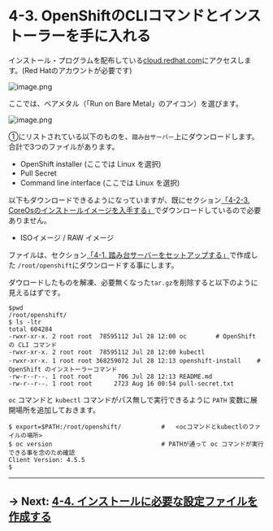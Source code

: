 # 4-3. OpenShiftのCLIコマンドとインストーラーを手に入れる

インストール・プログラムを配布している[cloud.redhat.com](https://cloud.redhat.com/openshift/install)にアクセスします。(Red Hatのアカウントが必要です)

![image.png](https://qiita-image-store.s3.ap-northeast-1.amazonaws.com/0/99425/09d9115d-d92a-78de-db94-52c6b169c0d3.png)


ここでは、ベアメタル（「Run on Bare Metal」のアイコン）を選びます。

![image.png](https://qiita-image-store.s3.ap-northeast-1.amazonaws.com/0/99425/60146d97-09cf-ffd7-9a64-06ec32f0731b.png)


①にリストされている以下のものを、`踏み台サーバー`上にダウンロードします。合計で3つのファイルがあります。
- OpenShift installer (ここでは Linux を選択)
- Pull Secret
- Command line interface (ここでは Linux を選択)

以下もダウンロードできるようになっていますが、既にセクション[「4-2-3. CoreOsのインストールイメージを入手する」](2.iPXE環境の作成.md)でダウンロードしているので必要ありません。
- ISOイメージ / RAW イメージ 


ファイルは、セクション[「4-1. 踏み台サーバーをセットアップする」](1.踏み台サーバーをセットアップする.md)で作成した `/root/openshift`にダウンロードする事にします。

ダウロードしたものを解凍、必要無くなった`tar.gz`を削除すると以下のように見えるはずです。

```
$pwd
/root/openshift/
$ ls -ltr
total 604284
-rwxr-xr-x. 2 root root  78595112 Jul 28 12:00 oc        # OpenShift の CLI コマンド
-rwxr-xr-x. 2 root root  78595112 Jul 28 12:00 kubectl
-rwxr-xr-x. 1 root root 368259072 Jul 28 12:13 openshift-install　　 # OpenShift のインストーラーコマンド
-rw-r--r--. 1 root root       706 Jul 28 12:13 README.md
-rw-r--r--. 1 root root      2723 Aug 16 00:54 pull-secret.txt
```

`oc` コマンドと `kubectl` コマンドがパス無しで実行できるように `PATH` 変数に展開場所を追加しておきます。

```
$ export=$PATH:/root/openshift/           #   <ocコマンドとkubectlのファイルの場所>
$ oc version                              # PATHが通って oc コマンドが実行できる事を念のため確認
Client Version: 4.5.5
$
```

---

## → Next: [4-4. インストールに必要な設定ファイルを作成する](4.installに必要な設定ファイルを作成する.md)